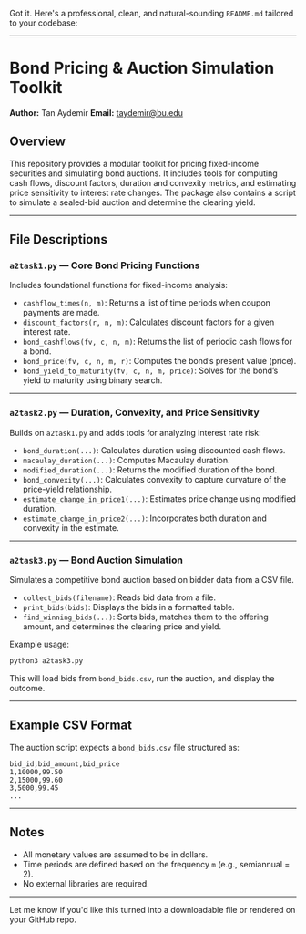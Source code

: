 Got it. Here's a professional, clean, and natural-sounding `README.md` tailored to your codebase:

---

# Bond Pricing & Auction Simulation Toolkit

**Author:** Tan Aydemir
**Email:** taydemir@bu.edu

## Overview

This repository provides a modular toolkit for pricing fixed-income securities and simulating bond auctions. It includes tools for computing cash flows, discount factors, duration and convexity metrics, and estimating price sensitivity to interest rate changes. The package also contains a script to simulate a sealed-bid auction and determine the clearing yield.

---

## File Descriptions

### `a2task1.py` — Core Bond Pricing Functions

Includes foundational functions for fixed-income analysis:

* `cashflow_times(n, m)`: Returns a list of time periods when coupon payments are made.
* `discount_factors(r, n, m)`: Calculates discount factors for a given interest rate.
* `bond_cashflows(fv, c, n, m)`: Returns the list of periodic cash flows for a bond.
* `bond_price(fv, c, n, m, r)`: Computes the bond’s present value (price).
* `bond_yield_to_maturity(fv, c, n, m, price)`: Solves for the bond’s yield to maturity using binary search.

---

### `a2task2.py` — Duration, Convexity, and Price Sensitivity

Builds on `a2task1.py` and adds tools for analyzing interest rate risk:

* `bond_duration(...)`: Calculates duration using discounted cash flows.
* `macaulay_duration(...)`: Computes Macaulay duration.
* `modified_duration(...)`: Returns the modified duration of the bond.
* `bond_convexity(...)`: Calculates convexity to capture curvature of the price-yield relationship.
* `estimate_change_in_price1(...)`: Estimates price change using modified duration.
* `estimate_change_in_price2(...)`: Incorporates both duration and convexity in the estimate.

---

### `a2task3.py` — Bond Auction Simulation

Simulates a competitive bond auction based on bidder data from a CSV file.

* `collect_bids(filename)`: Reads bid data from a file.
* `print_bids(bids)`: Displays the bids in a formatted table.
* `find_winning_bids(...)`: Sorts bids, matches them to the offering amount, and determines the clearing price and yield.

Example usage:

```bash
python3 a2task3.py
```

This will load bids from `bond_bids.csv`, run the auction, and display the outcome.

---

## Example CSV Format

The auction script expects a `bond_bids.csv` file structured as:

```
bid_id,bid_amount,bid_price
1,10000,99.50
2,15000,99.60
3,5000,99.45
...
```

---

## Notes

* All monetary values are assumed to be in dollars.
* Time periods are defined based on the frequency `m` (e.g., semiannual = 2).
* No external libraries are required.

---

Let me know if you'd like this turned into a downloadable file or rendered on your GitHub repo.
